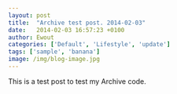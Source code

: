 ```yaml
---
layout: post
title:  "Archive test post. 2014-02-03"
date:   2014-02-03 16:57:23 +0100
author: Ewout
categories: ['Default', 'Lifestyle', 'update']
tags: ['sample', 'banana']
image: /img/blog-image.jpg
---
```

This is a test post to test my Archive code.